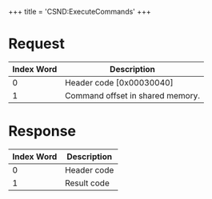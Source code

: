 +++
title = 'CSND:ExecuteCommands'
+++

# Request

| Index Word | Description                      |
|------------|----------------------------------|
| 0          | Header code \[0x00030040\]       |
| 1          | Command offset in shared memory. |

# Response

| Index Word | Description |
|------------|-------------|
| 0          | Header code |
| 1          | Result code |
